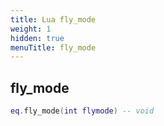 ```yaml
---
title: Lua fly_mode
weight: 1
hidden: true
menuTitle: fly_mode
---
```

## fly_mode
```lua
eq.fly_mode(int flymode) -- void
```